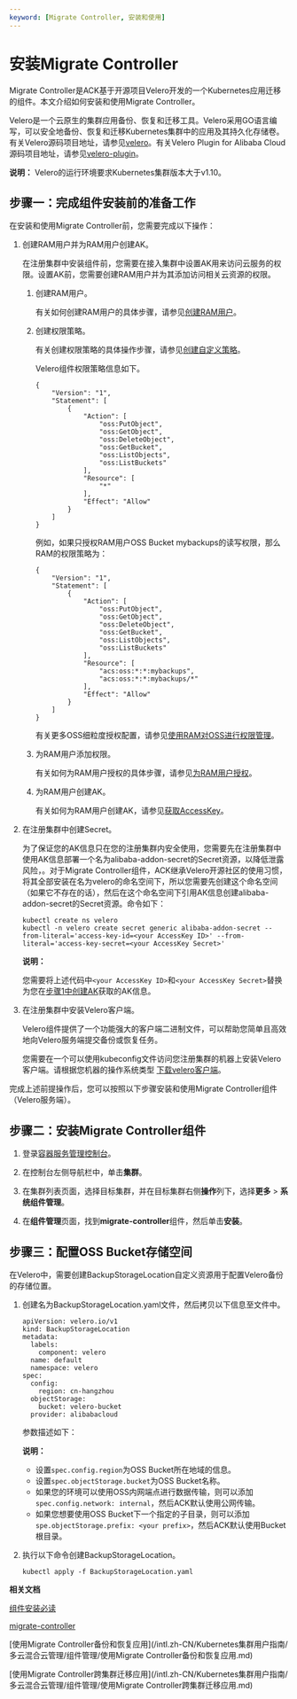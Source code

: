 ```yaml
---
keyword: [Migrate Controller, 安装和使用]
---
```


# 安装Migrate Controller

Migrate Controller是ACK基于开源项目Velero开发的一个Kubernetes应用迁移的组件。本文介绍如何安装和使用Migrate Controller。

Velero是一个云原生的集群应用备份、恢复和迁移工具。Velero采用GO语言编写，可以安全地备份、恢复和迁移Kubernetes集群中的应用及其持久化存储卷。有关Velero源码项目地址，请参见[velero](https://github.com/vmware-tanzu/velero)。有关Velero Plugin for Alibaba Cloud源码项目地址，请参见[velero-plugin](https://github.com/AliyunContainerService/velero-plugin)。

**说明：** Velero的运行环境要求Kubernetes集群版本大于v1.10。

## 步骤一：完成组件安装前的准备工作

在安装和使用Migrate Controller前，您需要完成以下操作：

1.  创建RAM用户并为RAM用户创建AK。

    在注册集群中安装组件前，您需要在接入集群中设置AK用来访问云服务的权限。设置AK前，您需要创建RAM用户并为其添加访问相关云资源的权限。

    1.  创建RAM用户。

        有关如何创建RAM用户的具体步骤，请参见[创建RAM用户](/intl.zh-CN/用户管理/创建RAM用户.md)。

    2.  创建权限策略。

        有关创建权限策略的具体操作步骤，请参见[创建自定义策略](/intl.zh-CN/权限策略管理/自定义策略/创建自定义策略.md)。

        Velero组件权限策略信息如下。

        ```
        {
            "Version": "1",
            "Statement": [
                {
                    "Action": [
                        "oss:PutObject",
                        "oss:GetObject",
                        "oss:DeleteObject",
                        "oss:GetBucket",
                        "oss:ListObjects",
                        "oss:ListBuckets"
                    ],
                    "Resource": [
                        "*"
                    ],
                    "Effect": "Allow"
                }
            ]
        }
        ```

        例如，如果只授权RAM用户OSS Bucket mybackups的读写权限，那么RAM的权限策略为：

        ```
        {
            "Version": "1",
            "Statement": [
                {
                    "Action": [
                        "oss:PutObject",
                        "oss:GetObject",
                        "oss:DeleteObject",
                        "oss:GetBucket",
                        "oss:ListObjects",
                        "oss:ListBuckets"
                    ],
                    "Resource": [
                        "acs:oss:*:*:mybackups",
                        "acs:oss:*:*:mybackups/*"
                    ],
                    "Effect": "Allow"
                }
            ]
        }
        ```

        有关更多OSS细粒度授权配置，请参见[使用RAM对OSS进行权限管理](/intl.zh-CN/教程/使用RAM对OSS进行权限管理.md)。

    3.  为RAM用户添加权限。

        有关如何为RAM用户授权的具体步骤，请参见[为RAM用户授权](/intl.zh-CN/用户管理/为RAM用户授权.md)。

    4.  为RAM用户创建AK。

        有关如何为RAM用户创建AK，请参见[获取AccessKey]()。

2.  在注册集群中创建Secret。

    为了保证您的AK信息只在您的注册集群内安全使用，您需要先在注册集群中使用AK信息部署一个名为alibaba-addon-secret的Secret资源，以降低泄露风险，。对于Migrate Controller组件，ACK继承Velero开源社区的使用习惯，将其全部安装在名为velero的命名空间下，所以您需要先创建这个命名空间（如果它不存在的话），然后在这个命名空间下引用AK信息创建alibaba-addon-secret的Secret资源。命令如下：

    ```
    kubectl create ns velero
    kubectl -n velero create secret generic alibaba-addon-secret --from-literal='access-key-id=<your AccessKey ID>' --from-literal='access-key-secret=<your AccessKey Secret>'
    ```

    **说明：**

    您需要将上述代码中`<your AccessKey ID>`和`<your AccessKey Secret>`替换为您在[步骤1中创建AK](#substep_onn_mg9_lx0)获取的AK信息。

3.  在注册集群中安装Velero客户端。

    Velero组件提供了一个功能强大的客户端二进制文件，可以帮助您简单且高效地向Velero服务端提交备份或恢复任务。

    您需要在一个可以使用kubeconfig文件访问您注册集群的机器上安装Velero客户端。请根据您机器的操作系统类型 [下载velero客户端](https://github.com/vmware-tanzu/velero/releases)。


完成上述前提操作后，您可以按照以下步骤安装和使用Migrate Controller组件（Velero服务端）。

## 步骤二：安装Migrate Controller组件

1.  登录[容器服务管理控制台](https://cs.console.aliyun.com)。

2.  在控制台左侧导航栏中，单击**集群**。

3.  在集群列表页面，选择目标集群，并在目标集群右侧**操作**列下，选择**更多** \> **系统组件管理**。

4.  在**组件管理**页面，找到**migrate-controller**组件，然后单击**安装**。


## 步骤三：配置OSS Bucket存储空间

在Velero中，需要创建BackupStorageLocation自定义资源用于配置Velero备份的存储位置。

1.  创建名为BackupStorageLocation.yaml文件，然后拷贝以下信息至文件中。

    ```
    apiVersion: velero.io/v1
    kind: BackupStorageLocation
    metadata:
      labels:
        component: velero
      name: default
      namespace: velero
    spec:
      config:
        region: cn-hangzhou
      objectStorage:
        bucket: velero-bucket
      provider: alibabacloud
    ```

    参数描述如下：

    **说明：**

    -   设置`spec.config.region`为OSS Bucket所在地域的信息。
    -   设置`spec.objectStorage.bucket`为OSS Bucket名称。
    -   如果您的环境可以使用OSS内网端点进行数据传输，则可以添加`spec.config.network: internal`，然后ACK默认使用公网传输。
    -   如果您想要使用OSS Bucket下一个指定的子目录，则可以添加`spe.objectStorage.prefix: <your prefix>`，然后ACK默认使用Bucket根目录。
2.  执行以下命令创建BackupStorageLocation。

    ```
    kubectl apply -f BackupStorageLocation.yaml
    ```


**相关文档**  


[组件安装必读](/intl.zh-CN/Kubernetes集群用户指南/多云混合云管理/组件管理/组件安装必读.md)

[migrate-controller](/intl.zh-CN/新功能发布记录/组件介绍与变更记录/migrate-controller.md)

[使用Migrate Controller备份和恢复应用](/intl.zh-CN/Kubernetes集群用户指南/多云混合云管理/组件管理/使用Migrate Controller备份和恢复应用.md)

[使用Migrate Controller跨集群迁移应用](/intl.zh-CN/Kubernetes集群用户指南/多云混合云管理/组件管理/使用Migrate Controller跨集群迁移应用.md)

